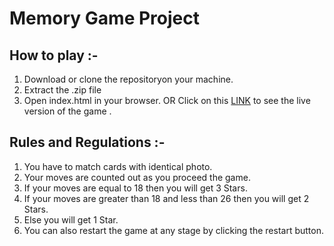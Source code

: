 # Memory Game Project

## How to play :-
1. Download or clone the repositoryon your machine.
2. Extract the .zip file
3. Open index.html in your browser.
OR
Click on this [LINK](https://amiqat.github.io/Memory-Game/) to see the live version of the game .

## Rules and Regulations :-
1. You have to match cards with identical photo.
2. Your moves are counted out as you proceed the game.
3. If your moves are equal to 18 then you will get 3 Stars.
4. If your moves are greater than 18 and less than 26 then you will get 2 Stars.
5. Else you will get 1 Star.
6. You can also restart the game at any stage by clicking the restart button.
